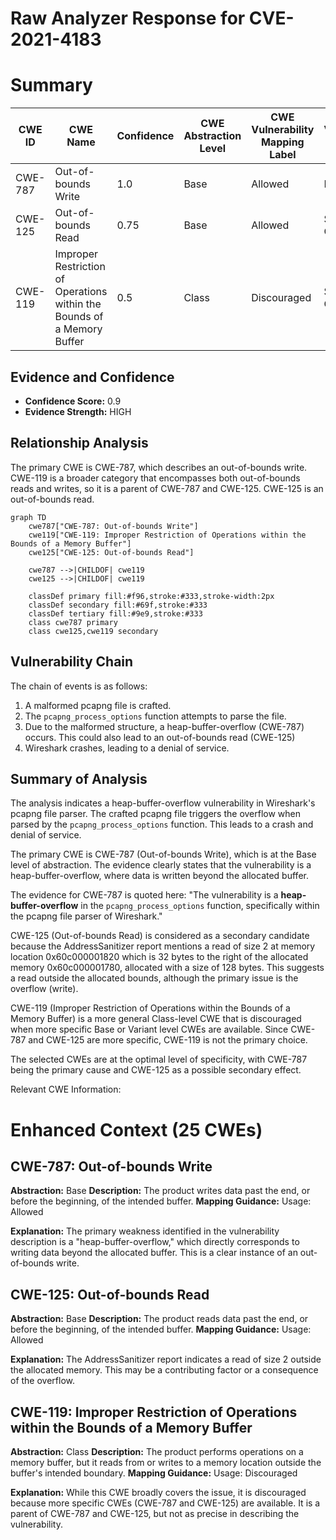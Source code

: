 # Raw Analyzer Response for CVE-2021-4183

# Summary
| CWE ID | CWE Name | Confidence | CWE Abstraction Level | CWE Vulnerability Mapping Label | CWE-Vulnerability Mapping Notes |
|---|---|---|---|---|---|
| CWE-787 | Out-of-bounds Write | 1.0 | Base | Allowed | Primary CWE |
| CWE-125 | Out-of-bounds Read | 0.75 | Base | Allowed | Secondary Candidate |
| CWE-119 | Improper Restriction of Operations within the Bounds of a Memory Buffer | 0.5 | Class | Discouraged | Secondary Candidate |

## Evidence and Confidence

*   **Confidence Score:** 0.9
*   **Evidence Strength:** HIGH

## Relationship Analysis
The primary CWE is CWE-787, which describes an out-of-bounds write. CWE-119 is a broader category that encompasses both out-of-bounds reads and writes, so it is a parent of CWE-787 and CWE-125. CWE-125 is an out-of-bounds read.

```mermaid
graph TD
    cwe787["CWE-787: Out-of-bounds Write"]
    cwe119["CWE-119: Improper Restriction of Operations within the Bounds of a Memory Buffer"]
    cwe125["CWE-125: Out-of-bounds Read"]
    
    cwe787 -->|CHILDOF| cwe119
    cwe125 -->|CHILDOF| cwe119
    
    classDef primary fill:#f96,stroke:#333,stroke-width:2px
    classDef secondary fill:#69f,stroke:#333
    classDef tertiary fill:#9e9,stroke:#333
    class cwe787 primary
    class cwe125,cwe119 secondary
```

## Vulnerability Chain
The chain of events is as follows:
1.  A malformed pcapng file is crafted.
2.  The `pcapng_process_options` function attempts to parse the file.
3.  Due to the malformed structure, a heap-buffer-overflow (CWE-787) occurs. This could also lead to an out-of-bounds read (CWE-125)
4.  Wireshark crashes, leading to a denial of service.

## Summary of Analysis
The analysis indicates a heap-buffer-overflow vulnerability in Wireshark's pcapng file parser. The crafted pcapng file triggers the overflow when parsed by the `pcapng_process_options` function. This leads to a crash and denial of service.

The primary CWE is CWE-787 (Out-of-bounds Write), which is at the Base level of abstraction. The evidence clearly states that the vulnerability is a heap-buffer-overflow, where data is written beyond the allocated buffer.

The evidence for CWE-787 is quoted here:
"The vulnerability is a **heap-buffer-overflow** in the `pcapng_process_options` function, specifically within the pcapng file parser of Wireshark."

CWE-125 (Out-of-bounds Read) is considered as a secondary candidate because the AddressSanitizer report mentions a read of size 2 at memory location 0x60c000001820 which is 32 bytes to the right of the allocated memory 0x60c000001780, allocated with a size of 128 bytes. This suggests a read outside the allocated bounds, although the primary issue is the overflow (write).

CWE-119 (Improper Restriction of Operations within the Bounds of a Memory Buffer) is a more general Class-level CWE that is discouraged when more specific Base or Variant level CWEs are available. Since CWE-787 and CWE-125 are more specific, CWE-119 is not the primary choice.

The selected CWEs are at the optimal level of specificity, with CWE-787 being the primary cause and CWE-125 as a possible secondary effect.

Relevant CWE Information:

# Enhanced Context (25 CWEs)

## CWE-787: Out-of-bounds Write
**Abstraction:** Base
**Description:** The product writes data past the end, or before the beginning, of the intended buffer.
**Mapping Guidance:** Usage: Allowed

**Explanation:** The primary weakness identified in the vulnerability description is a "heap-buffer-overflow," which directly corresponds to writing data beyond the allocated buffer. This is a clear instance of an out-of-bounds write.

## CWE-125: Out-of-bounds Read
**Abstraction:** Base
**Description:** The product reads data past the end, or before the beginning, of the intended buffer.
**Mapping Guidance:** Usage: Allowed

**Explanation:** The AddressSanitizer report indicates a read of size 2 outside the allocated memory. This may be a contributing factor or a consequence of the overflow.

## CWE-119: Improper Restriction of Operations within the Bounds of a Memory Buffer
**Abstraction:** Class
**Description:** The product performs operations on a memory buffer, but it reads from or writes to a memory location outside the buffer's intended boundary.
**Mapping Guidance:** Usage: Discouraged

**Explanation:** While this CWE broadly covers the issue, it is discouraged because more specific CWEs (CWE-787 and CWE-125) are available. It is a parent of CWE-787 and CWE-125, but not as precise in describing the vulnerability.